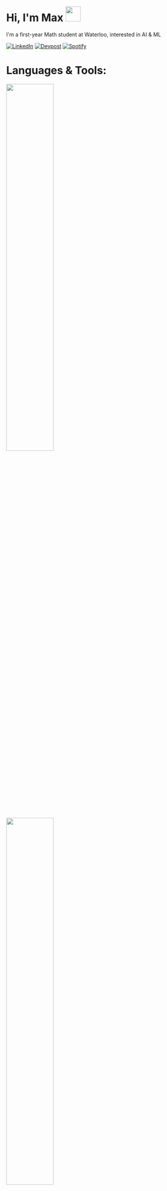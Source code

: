 # Hi, I'm Max <img src="https://media.giphy.com/media/hvRJCLFzcasrR4ia7z/giphy.gif" width="40px">
I'm a first-year Math student at Waterloo, interested in AI & ML<br>

[![LinkedIn](https://img.shields.io/badge/LinkedIn-0077B5?style=for-the-badge&logo=linkedin&logoColor=white)](https://linkedin.com/in/maximiliantmiller)
[![Devpost](https://img.shields.io/badge/Devpost-003E54?style=for-the-badge&logo=Devpost&logoColor=white)](https://devpost.com/mtmlr101?ref_content=user-portfolio&ref_feature=portfolio&ref_medium=global-nav)
[![Spotify](https://img.shields.io/badge/Spotify-1ED760?&style=for-the-badge&logo=spotify&logoColor=white)](https://open.spotify.com/user/2q1kx3zbnd9xayhtzccg5naq3?si=a38992f160f9454e)


# **Languages & Tools:** 
<div style="margin-bottom: 20px;">
  <img src="https://skillicons.dev/icons?i=py,flask,tensorflow,opencv,mysql&perline=5" alt="" style="width: 50%;"/>
  <img src="https://skillicons.dev/icons?i=javascript,nodejs,react,electron,mongodb&perline=5" alt="" style="width: 50%;"/>
</div>


# 📊 **GitHub Stats:**
<div style="display: flex; justify-content: space-between; gap: 20px;">
  <img src="https://github-readme-stats.vercel.app/api?username=maxtmiller&theme=radical&hide_border=false&include_all_commits=true&count_private=false&layout=compact" alt="Stats" style="height: 200px;"/>
  <img src="https://github-readme-stats.vercel.app/api/top-langs/?username=maxtmiller&theme=radical&hide_border=false&include_all_commits=true&count_private=false&layout=compact" alt="Languages" style="height: 200px;"/>
</div>

[![](https://visitcount.itsvg.in/api?id=maxtmiller&icon=0&color=11)](https://visitcount.itsvg.in)
![](https://komarev.com/ghpvc/?username=maxtmiller)

<!-- ![](https://github-readme-stats.vercel.app/api?username=maxtmiller&theme=radical&hide_border=false&include_all_commits=true&count_private=false&layout=compact) -->
<!-- ![](https://github-readme-stats.vercel.app/api/top-langs/?username=maxtmiller&theme=radical&hide_border=false&include_all_commits=true&count_private=false&layout=compact) -->
<!-- ![](https://github-readme-streak-stats.herokuapp.com/?user=maxtmiller&theme=radical&hide_border=false) -->

<!-- Proudly created with GPRM ( https://gprm.itsvg.in ) -->
